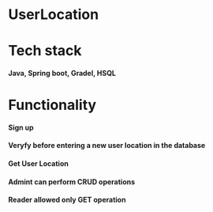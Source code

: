 # UserLocation

<h1>Tech stack</h1>
<h4>Java, Spring boot, Gradel, HSQL</h4>



<h1>Functionality</h1>
<h4>Sign up</h4>
<h4>Veryfy before entering a new user location in the database</h4>
<h4>Get User Location</h4>
<h4>Admint can perform CRUD operations</h4>
<h4>Reader allowed only GET operation</h4>

